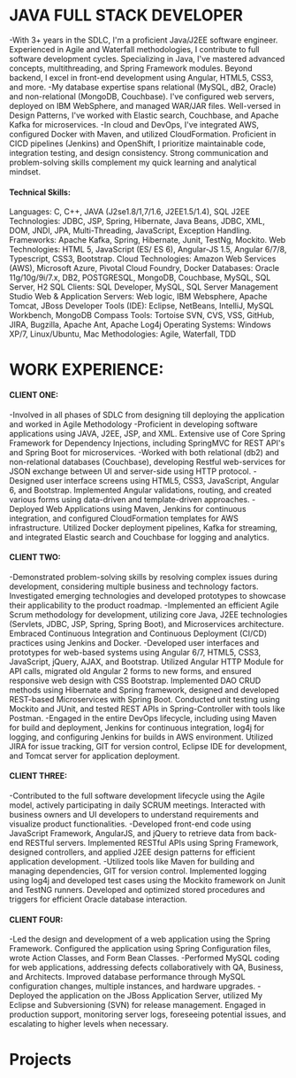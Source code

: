 # JAVA FULL STACK DEVELOPER
-With 3+ years in the SDLC, I'm a proficient Java/J2EE software engineer. Experienced in Agile and Waterfall methodologies, I contribute to full software development cycles. Specializing in Java, I've mastered advanced concepts, multithreading, and Spring Framework modules. Beyond backend, I excel in front-end development using Angular, HTML5, CSS3, and more.
-My database expertise spans relational (MySQL, dB2, Oracle) and non-relational (MongoDB, Couchbase). I've configured web servers, deployed on IBM WebSphere, and managed WAR/JAR files. Well-versed in Design Patterns, I've worked with Elastic search, Couchbase, and Apache Kafka for microservices.
-In cloud and DevOps, I've integrated AWS, configured Docker with Maven, and utilized CloudFormation. Proficient in CICD pipelines (Jenkins) and OpenShift, I prioritize maintainable code, integration testing, and design consistency. Strong communication and problem-solving skills complement my quick learning and analytical mindset.

#### Technical Skills:
Languages: C, C++, JAVA (J2se1.8/1,7/1.6, J2EE1.5/1.4), SQL
J2EE Technologies: JDBC, JSP, Spring, Hibernate, Java Beans, JDBC, XML, DOM, JNDI, JPA, Multi-Threading, JavaScript, Exception Handling.
Frameworks: Apache Kafka, Spring, Hibernate, Junit, TestNg, Mockito.
Web Technologies: HTML 5, JavaScript (ES/ ES 6), Angular-JS 1.5, Angular 6/7/8, Typescript, CSS3, Bootstrap.
Cloud Technologies: Amazon Web Services (AWS), Microsoft Azure, Pivotal Cloud Foundry, Docker
Databases: Oracle 11g/10g/9i/7.x, DB2, POSTGRESQL, MongoDB, Couchbase, MySQL, SQL Server, H2
SQL Clients: SQL Developer, MySQL, SQL Server Management Studio
Web & Application Servers: Web logic, IBM Websphere, Apache Tomcat, JBoss
Developer Tools (IDE): Eclipse, NetBeans, IntelliJ, MySQL Workbench, MongoDB Compass
Tools: Tortoise SVN, CVS, VSS, GitHub, JIRA, Bugzilla, Apache Ant, Apache Log4j
Operating Systems: Windows XP/7, Linux/Ubuntu, Mac
Methodologies: Agile, Waterfall, TDD
# WORK EXPERIENCE:
#### CLIENT ONE:
-Involved in all phases of SDLC from designing till deploying the application and worked in Agile Methodology
-Proficient in developing software applications using JAVA, J2EE, JSP, and XML. Extensive use of Core Spring Framework for Dependency Injections, including SpringMVC for REST API's and Spring Boot for microservices.
-Worked with both relational (db2) and non-relational databases (Couchbase), developing Restful web-services for JSON exchange between UI and server-side using HTTP protocol.
-Designed user interface screens using HTML5, CSS3, JavaScript, Angular 6, and Bootstrap. Implemented Angular validations, routing, and created various forms using data-driven and template-driven approaches.
-Deployed Web Applications using Maven, Jenkins for continuous integration, and configured CloudFormation templates for AWS infrastructure. Utilized Docker deployment pipelines, Kafka for streaming, and integrated Elastic search and Couchbase for logging and analytics.
#### CLIENT TWO:
-Demonstrated problem-solving skills by resolving complex issues during development, considering multiple business and technology factors. Investigated emerging technologies and developed prototypes to showcase their applicability to the product roadmap.
-Implemented an efficient Agile Scrum methodology for development, utilizing core Java, J2EE technologies (Servlets, JDBC, JSP, Spring, Spring Boot), and Microservices architecture. Embraced Continuous Integration and Continuous Deployment (CI/CD) practices using Jenkins and Docker.
-Developed user interfaces and prototypes for web-based systems using Angular 6/7, HTML5, CSS3, JavaScript, jQuery, AJAX, and Bootstrap. Utilized Angular HTTP Module for API calls, migrated old Angular 2 forms to new forms, and ensured responsive web design with CSS Bootstrap.
Implemented DAO CRUD methods using Hibernate and Spring framework, designed and developed REST-based Microservices with Spring Boot. Conducted unit testing using Mockito and JUnit, and tested REST APIs in Spring-Controller with tools like Postman.
-Engaged in the entire DevOps lifecycle, including using Maven for build and deployment, Jenkins for continuous integration, log4j for logging, and configuring Jenkins for builds in AWS environment. Utilized JIRA for issue tracking, GIT for version control, Eclipse IDE for development, and Tomcat server for application deployment.
#### CLIENT THREE: 
-Contributed to the full software development lifecycle using the Agile model, actively participating in daily SCRUM meetings. Interacted with business owners and UI developers to understand requirements and visualize product functionalities.
-Developed front-end code using JavaScript Framework, AngularJS, and jQuery to retrieve data from back-end RESTful servers. Implemented RESTful APIs using Spring Framework, designed controllers, and applied J2EE design patterns for efficient application development.
-Utilized tools like Maven for building and managing dependencies, GIT for version control. Implemented logging using log4j and developed test cases using the Mockito framework on Junit and TestNG runners. Developed and optimized stored procedures and triggers for efficient Oracle database interaction.
#### CLIENT FOUR:
-Led the design and development of a web application using the Spring Framework. Configured the application using Spring Configuration files, wrote Action Classes, and Form Bean Classes.
-Performed MySQL coding for web applications, addressing defects collaboratively with QA, Business, and Architects. Improved database performance through MySQL configuration changes, multiple instances, and hardware upgrades.
-Deployed the application on the JBoss Application Server, utilized My Eclipse and Subversioning (SVN) for release management. Engaged in production support, monitoring server logs, foreseeing potential issues, and escalating to higher levels when necessary.

# Projects 










